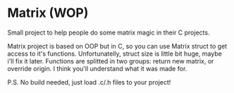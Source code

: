 # Matrix (WOP)
Small project to help people do some matrix magic in their C projects.

Matrix project is based on OOP but in C, so you can use Matrix struct to get access to it's functions. Unfortunatelly, struct size is little bit huge, maybe i'll fix it later. 
Functions are splitted in two groups: return new matrix, or override origin. I think you'll understand what it was made for.

P.S. No build needed, just load .c/.h files to your project!
